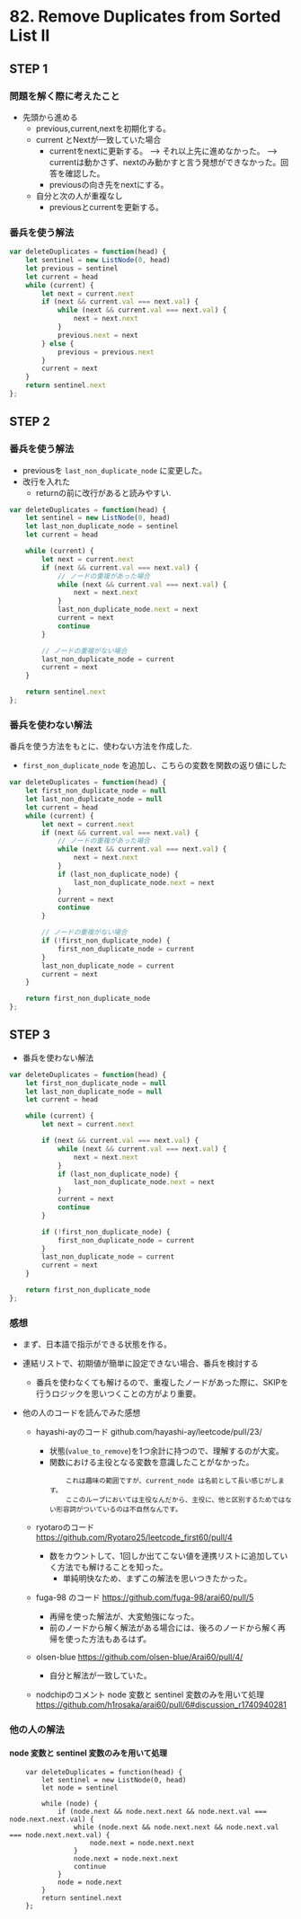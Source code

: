 # 82. Remove Duplicates from Sorted List II

## STEP 1

### 問題を解く際に考えたこと 

* 先頭から進める
  * previous,current,nextを初期化する。
  * current とNextが一致していた場合
    * currentをnextに更新する。
      --> それ以上先に進めなかった。
      --> currentは動かさず、nextのみ動かすと言う発想ができなかった。回答を確認した。
    * previousの向き先をnextにする。
  * 自分と次の人が重複なし
    * previousとcurrentを更新する。
  
### 番兵を使う解法

```javascript
var deleteDuplicates = function(head) {
    let sentinel = new ListNode(0, head)
    let previous = sentinel
    let current = head
    while (current) {
        let next = current.next
        if (next && current.val === next.val) {
            while (next && current.val === next.val) {
                next = next.next
            }
            previous.next = next
        } else {
            previous = previous.next
        }
        current = next
    }
    return sentinel.next
};
```

## STEP 2

### 番兵を使う解法

* previousを `last_non_duplicate_node` に変更した。
* 改行を入れた
  * returnの前に改行があると読みやすい.

```javascript
var deleteDuplicates = function(head) {
    let sentinel = new ListNode(0, head)
    let last_non_duplicate_node = sentinel
    let current = head

    while (current) {
        let next = current.next
        if (next && current.val === next.val) {
            // ノードの重複があった場合
            while (next && current.val === next.val) {
                next = next.next
            }
            last_non_duplicate_node.next = next
            current = next
            continue
        }

        // ノードの重複がない場合
        last_non_duplicate_node = current
        current = next
    }

    return sentinel.next
};
```

### 番兵を使わない解法

番兵を使う方法をもとに、使わない方法を作成した.

* `first_non_duplicate_node` を追加し、こちらの変数を関数の返り値にした 

```javascript
var deleteDuplicates = function(head) {
    let first_non_duplicate_node = null
    let last_non_duplicate_node = null
    let current = head
    while (current) {
        let next = current.next
        if (next && current.val === next.val) {
            // ノードの重複があった場合
            while (next && current.val === next.val) {
                next = next.next
            }
            if (last_non_duplicate_node) {
                last_non_duplicate_node.next = next
            }
            current = next 
            continue
        }

        // ノードの重複がない場合
        if (!first_non_duplicate_node) {
            first_non_duplicate_node = current
        }
        last_non_duplicate_node = current
        current = next
    }

    return first_non_duplicate_node
};
```

## STEP 3

* 番兵を使わない解法

```javascript
var deleteDuplicates = function(head) {
    let first_non_duplicate_node = null
    let last_non_duplicate_node = null
    let current = head

    while (current) {
        let next = current.next

        if (next && current.val === next.val) {
            while (next && current.val === next.val) {
                next = next.next
            }
            if (last_non_duplicate_node) {
                last_non_duplicate_node.next = next
            }
            current = next 
            continue
        }

        if (!first_non_duplicate_node) {
            first_non_duplicate_node = current
        }
        last_non_duplicate_node = current
        current = next
    }

    return first_non_duplicate_node
};
```

### 感想

* まず、日本語で指示ができる状態を作る。


* 連結リストで、初期値が簡単に設定できない場合、番兵を検討する
  * 番兵を使わなくても解けるので、重複したノードがあった際に、SKIPを行うロジックを思いつくことの方がより重要。

* 他の人のコードを読んでみた感想

  * hayashi-ayのコード github.com/hayashi-ay/leetcode/pull/23/
    * 状態(`value_to_remove`)を1つ余計に持つので、理解するのが大変。
    * 関数における主役となる変数を意識したことがなかった。
        ```
            これは趣味の範囲ですが、current_node は名前として長い感じがします。
            ここのループにおいては主役なんだから、主役に、他と区別するためではない形容詞がついているのは不自然なんです。
        ```
  * ryotaroのコード https://github.com/Ryotaro25/leetcode_first60/pull/4
    * 数をカウントして、1回しか出てこない値を連携リストに追加していく方法でも解けることを知った。
      * 単純明快なため、まずこの解法を思いつきたかった。

  * fuga-98 のコード https://github.com/fuga-98/arai60/pull/5
    * 再帰を使った解法が、大変勉強になった。
    * 前のノードから解く解法がある場合には、後ろのノードから解く再帰を使った方法もあるはず。

  * olsen-blue https://github.com/olsen-blue/Arai60/pull/4/
    * 自分と解法が一致していた。

  * nodchipのコメント node 変数と sentinel 変数のみを用いて処理
    https://github.com/h1rosaka/arai60/pull/6#discussion_r1740940281 

### 他の人の解法

#### node 変数と sentinel 変数のみを用いて処理

```
    var deleteDuplicates = function(head) {
        let sentinel = new ListNode(0, head)
        let node = sentinel
    
        while (node) {
            if (node.next && node.next.next && node.next.val === node.next.next.val) {
                while (node.next && node.next.next && node.next.val === node.next.next.val) {
                    node.next = node.next.next
                }
                node.next = node.next.next
                continue
            }
            node = node.next
        }
        return sentinel.next
    };
```
